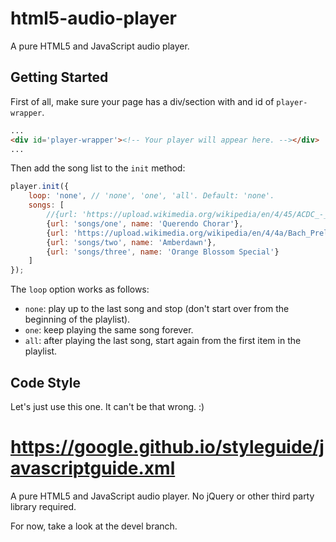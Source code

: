 # html5-audio-player
A pure HTML5 and JavaScript audio player.


## Getting Started ##

First of all, make sure your page has a div/section with and id
of `player-wrapper`.

```html
...
<div id='player-wrapper'><!-- Your player will appear here. --></div>
...
```

Then add the song list to the `init` method:

```javascript
player.init({
    loop: 'none', // 'none', 'one', 'all'. Default: 'none'.
    songs: [
        //{url: 'https://upload.wikimedia.org/wikipedia/en/4/45/ACDC_-_Back_In_Black-sample', name: 'Black in Black'},
        {url: 'songs/one', name: 'Querendo Chorar'},
        {url: 'https://upload.wikimedia.org/wikipedia/en/4/4a/Bach_Prelude_Fugue_BWV_542', name: 'Prelude and Fugue'},
        {url: 'songs/two', name: 'Amberdawn'},
        {url: 'songs/three', name: 'Orange Blossom Special'}
    ]
});
```

The `loop` option works as follows:

- `none`: play up to the last song and stop (don't start over from the beginning
  of the playlist).
- `one`: keep playing the same song forever.
- `all`: after playing the last song, start again from the first item in the
  playlist.


## Code Style

Let's just use this one. It can't be that wrong. :)

https://google.github.io/styleguide/javascriptguide.xml
=======
A pure HTML5 and JavaScript audio player. No jQuery or other third party library required.

For now, take a look at the devel branch.
